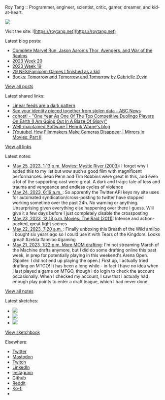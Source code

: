 Roy Tang :: Programmer, engineer, scientist, critic, gamer, dreamer, and kid-at-heart.

![](https://roytang.net/static/img/profile.jpg)

Visit the site: ![https://roytang.net](https://roytang.net)

Latest blog posts:

- [Complete Marvel Run: Jason Aaron&#x27;s Thor, Avengers, and War of the Realms](https://roytang.net/2023/05/comics-aaron-thor-avengers-realms/)
- [2023 Week 20](https://roytang.net/2023/05/2023-week-20/)
- [2023 Week 19](https://roytang.net/2023/05/2023-week-19/)
- [29 NES/Famicom Games I finished as a kid](https://roytang.net/2023/05/nes-games/)
- [Books: Tomorrow and Tomorrow and Tomorrow by Gabrielle Zevin](https://roytang.net/2023/05/tomorrow3/)

[View all posts](https://roytang.net/blog)

Latest shared links:

- [Linear feeds are a dark pattern](https://roytang.net/2023/05/af22bb5eed0fcaecfcfc7cb9a9d6b2f6/)
- [See your identity pieced together from stolen data - ABC News](https://roytang.net/2023/05/3e2b66eb7226773478a6b0bc014c270f/)
- [cohost! - &quot;One Year As One Of The Top Competitive Duolingo Players On Earth (I Am Going Out In A Blaze Of Glory)&quot;](https://roytang.net/2023/05/52c890bba3f279b1ebb608f6be2d71cf/)
- [Well-maintained Software | Henrik Warne&#x27;s blog](https://roytang.net/2023/05/98120d36662f22ce5ccb4ac3ee5ae311/)
- [(Youtube) How Filmmakers Make Cameras Disappear | Mirrors in Movies: Part II](https://roytang.net/2023/05/db65f5be135892a1adb5fac1bcac8c3f/)

[View all links](https://roytang.net/links)

Latest notes:

- [May 25, 2023, 1:13 p.m. Movies: Mystic River (2003)](https://roytang.net/2023/05/mystic-river-2003/): I forget why I added this to my list but wow such a good film with magnificent performances. Sean Penn and Tim Robbins were great in this, and even a lot of the supporting cast were great. A dark and tragic tale of loss and trauma and vengeance and endless cycles of violence
- [May 24, 2023, 6:19 a.m. ](https://roytang.net/2023/05/110420318576923027/): So apprently the Twitter API keys my site uses for automated syndication/cross-posting to twitter have stopped working sometime over the past 24h. No warning or anything. Unsurprising given everything else happening over there I guess. Will give it a few days before I just completely disable the crossposting
- [May 23, 2023, 12:13 p.m. Movies: The Raid (2011)](https://roytang.net/2023/05/the-raid-2011/): Intense and action-packed, great fight scenes
- [May 22, 2023, 7:20 a.m. ](https://roytang.net/2023/05/1fd9747948ac89ddedf4fc5778d54680/): Finally unboxing this Breath of the Wild amiibo I bought six years ago so I could use it with Tears of the Kingdom. Looks great! #zelda #amiibo #gaming
- [May 21, 2023, 1:22 p.m. More MOM drafting](https://roytang.net/2023/05/momdrafts/): I&#x27;m not streaming March of the Machine drafts anymore, but I did do some drafting online this past week, in prep for potentially playing in this weekend&#x27;s Arena Open. (Spoiler: I did not end up playing the open.) First up, I actually tried drafting on MTGO! It has been a long while - in fact I have no idea when I last played a game on MTGO, though I do login to check the account occasionally. When I checked my account, I saw that I actually had enough play points to enter a draft league, which I had never done

[View all notes](https://roytang.net/notes)

Latest sketches:


- ![](https://roytang.net/media/cache/3c/da/3cda657c471879c3cfa81b898b810cd6.jpg)
- ![](https://roytang.net/media/cache/a2/60/a260eacc913ee7c542024b154923702f.jpg)
- ![](https://roytang.net/media/cache/e0/88/e0888b7f7a1e342aba8cced2a0784cc4.jpg)

[View sketchbook](https://roytang.net/albums/sketchbook)


Elsewhere:

- [Twitter](https://twitter.com/roytang)
- [Mastodon](https://indieweb.social/@roytang)
- [Twitch](https://twitch.tv/twitchyroy)
- [LinkedIn](https://www.linkedin.com/in/roytang)
- [Instagram](https://instagram.com/roytang0400)
- [Github](https://github.com/roytang)
- [Reddit](https://reddit.com/u/hungryroy)
- [Ko-fi](https://ko-fi.com/roytang)
- [](mailto:hello@roytang.net)